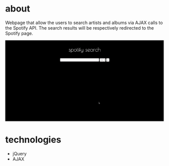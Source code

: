 # about

Webpage that allow the users to search artists and albums via AJAX calls to the Spotify API. The search results will be respectively redirected to the Spotify page.

![spotify search gif](./assets/spotify-search.gif)

# technologies

- jQuery
- AJAX
